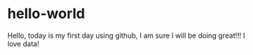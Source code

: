 # hello-world
Hello, today is my first day using github, I am sure I will be doing great!!!
I love data!
